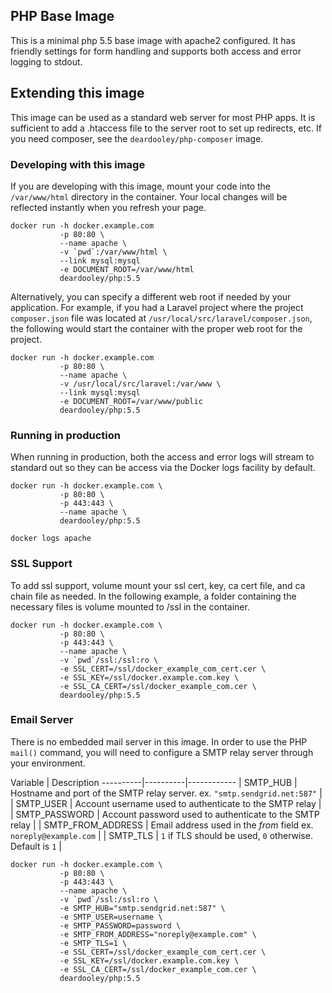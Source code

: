 ## PHP Base Image

This is a minimal php 5.5 base image with apache2 configured. It has friendly settings for form handling and supports both access and error logging to stdout.

## Extending this image

This image can be used as a standard web server for most PHP apps. It is sufficient to add a .htaccess file to
the server root to set up redirects, etc. If you need composer, see the `deardooley/php-composer` image.

### Developing with this image

If you are developing with this image, mount your code into the `/var/www/html` directory in the container. Your local changes will be reflected instantly when you refresh your page.

```
docker run -h docker.example.com
           -p 80:80 \
           --name apache \
           -v `pwd`:/var/www/html \
           --link mysql:mysql
           -e DOCUMENT_ROOT=/var/www/html
           deardooley/php:5.5
```

Alternatively, you can specify a different web root if needed by your application. For example, if you had a Laravel project where the project `composer.json` file was located at `/usr/local/src/laravel/composer.json`, the following would start the container with the proper web root for the project.

```
docker run -h docker.example.com
           -p 80:80 \
           --name apache \
           -v /usr/local/src/laravel:/var/www \
           --link mysql:mysql
           -e DOCUMENT_ROOT=/var/www/public
           deardooley/php:5.5
```

### Running in production

When running in production, both the access and error logs will stream to standard out so they can be access via the Docker logs facility by default.

```
docker run -h docker.example.com \
           -p 80:80 \
           -p 443:443 \
           --name apache \
           deardooley/php:5.5

docker logs apache
```

### SSL Support

To add ssl support, volume mount your ssl cert, key, ca cert file, and ca chain file as needed. In the following example, a folder containing the necessary files is volume mounted to /ssl in the container.

```
docker run -h docker.example.com \
           -p 80:80 \
           -p 443:443 \
           --name apache \
           -v `pwd`/ssl:/ssl:ro \
           -e SSL_CERT=/ssl/docker_example_com_cert.cer \
           -e SSL_KEY=/ssl/docker.example.com.key \
           -e SSL_CA_CERT=/ssl/docker_example_com.cer \
           deardooley/php:5.5
```

### Email Server

There is no embedded mail server in this image. In order to use the PHP `mail()` command, you will need to configure a SMTP relay server through your environment.

Variable | Description
----------|----------|------------
| SMTP_HUB | Hostname and port of the SMTP relay server. ex. `"smtp.sendgrid.net:587"` |
| SMTP_USER | Account username used to authenticate to the SMTP relay |
| SMTP_PASSWORD | Account password used to authenticate to the SMTP relay |
| SMTP_FROM_ADDRESS | Email address used in the *from* field ex. `noreply@example.com` |
| SMTP_TLS | `1` if TLS should be used, `0` otherwise. Default is `1` |

```
docker run -h docker.example.com \
           -p 80:80 \
           -p 443:443 \
           --name apache \
           -v `pwd`/ssl:/ssl:ro \
           -e SMTP_HUB="smtp.sendgrid.net:587" \
           -e SMTP_USER=username \
           -e SMTP_PASSWORD=password \
           -e SMTP_FROM_ADDRESS="noreply@example.com" \
           -e SMTP_TLS=1 \
           -e SSL_CERT=/ssl/docker_example_com_cert.cer \
           -e SSL_KEY=/ssl/docker.example.com.key \
           -e SSL_CA_CERT=/ssl/docker_example_com.cer \
           deardooley/php:5.5
```
